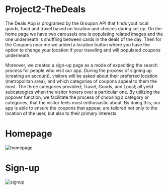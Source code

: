 # Project2-TheDeals

<p>The Deals App is programed by the Groupon API that finds yout local goods, food and travel based on location and choices during set up. On the home page we have two carousels one is populating related images and the one underneath is shuffling between cards in the deals of the day. Then for the Coupons near me we added a location button where you have the option to change your location if your traveling and will populated coupons underneath. </p>

<p>Moreover, we created a sign-up page as a mode of expediting the search process for people who visit our app. During the process of signing up (creating an account), visitors will be asked about their preferred location (metropolitan area), and which categories of coupons appeal to them the most. The three categories provided; Travel, Goods, and Local; all yield subcateogies when the visitor hovers over a particular one. By utilizing the popover function, we facilitate the process of choosing a category or categories, that the visitor feels most enthusiastic about. By doing this, our app is able to ensure the coupons that appear, are tailored not only to the location of the user, but also to their primary interests. </p>

# Homepage 
![homepage](https://user-images.githubusercontent.com/50473646/61344343-d1393180-a805-11e9-83af-b25ee1fed7cc.png)
# Sign-up 
![signup](https://user-images.githubusercontent.com/50473646/61344345-d302f500-a805-11e9-8b2a-6229600fcb27.png)
